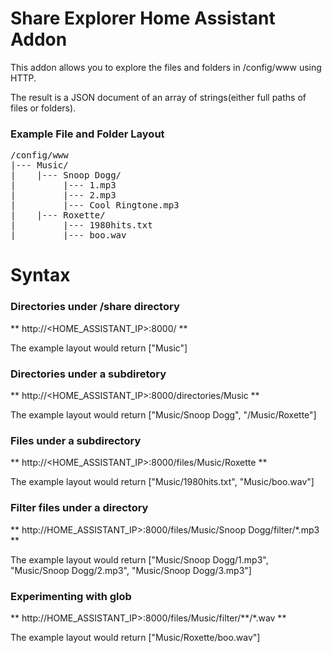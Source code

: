 # Share Explorer Home Assistant Addon

This addon allows you to explore the files and folders in /config/www using HTTP. 

The result is a JSON document of an array of strings(either full paths of files or folders).

### Example File and Folder Layout
<pre>
/config/www
|--- Music/
|    |--- Snoop Dogg/
|         |--- 1.mp3
|         |--- 2.mp3
|         |--- Cool Ringtone.mp3    
|    |--- Roxette/
|         |--- 1980hits.txt
|         |--- boo.wav
</pre>


# Syntax

### Directories under /share directory

** http://<HOME_ASSISTANT_IP>:8000/ **

The example layout would return ["Music"]


### Directories under a subdiretory


** http://<HOME_ASSISTANT_IP>:8000/directories/Music **

The example layout would return ["Music/Snoop Dogg", "/Music/Roxette"]

### Files under a subdirectory

** http://<HOME_ASSISTANT_IP>:8000/files/Music/Roxette **

The example layout would return ["Music/1980hits.txt", "Music/boo.wav"]

### Filter files under a directory

** http://HOME_ASSISTANT_IP>:8000/files/Music/Snoop Dogg/filter/*.mp3 **

The example layout would return ["Music/Snoop Dogg/1.mp3", "Music/Snoop Dogg/2.mp3", "Music/Snoop Dogg/3.mp3"]

### Experimenting with glob

** http://HOME_ASSISTANT_IP>:8000/files/Music/filter/**/*.wav **

The example layout would return ["Music/Roxette/boo.wav"]








